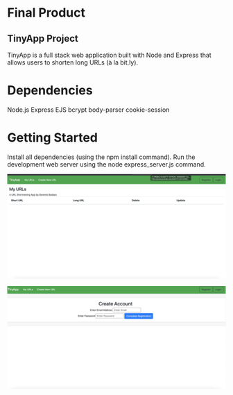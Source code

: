 
# Final Product
## TinyApp Project
TinyApp is a full stack web application built with Node and Express that allows users to shorten long URLs (à la bit.ly).

# Dependencies
Node.js
Express
EJS
bcrypt
body-parser
cookie-session

# Getting Started

Install all dependencies (using the npm install command).
Run the development web server using the node express_server.js command.


!["Screenshot of Login page"](https://github.com/bbadaso/tinyapp/blob/master/docs/Urls.png)

!["Screenshot of URLS page"](https://github.com/bbadaso/tinyapp/blob/master/docs/register.png)
